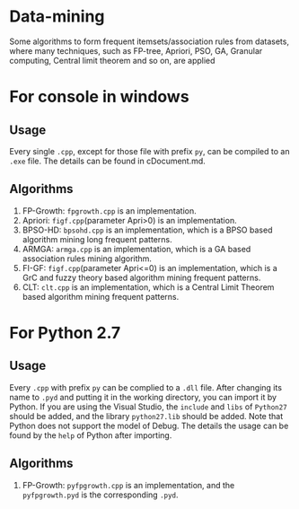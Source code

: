 # Data-mining
Some algorithms to form frequent itemsets/association rules from datasets, where many techniques, such as FP-tree, Apriori, PSO, GA, Granular computing, Central limit theorem and so on, are applied
# For console in windows
## Usage
Every single `.cpp`, except for those file with prefix `py`, can be compiled to an `.exe` file. The details can be found in cDocument.md.
## Algorithms
1. FP-Growth: `fpgrowth.cpp` is an implementation.
2. Apriori: `figf.cpp`(parameter Apri>0) is an implementation.
2. BPSO-HD: `bpsohd.cpp` is an implementation, which is a BPSO based algorithm mining long frequent patterns.
3. ARMGA: `armga.cpp` is an implementation, which is a GA based association rules mining algorithm.
4. FI-GF: `figf.cpp`(parameter Apri<=0) is an implementation, which is a GrC and fuzzy theory based algorithm mining frequent patterns.
5. CLT: `clt.cpp` is an implementation, which is a Central Limit Theorem based algorithm mining frequent patterns.
# For Python 2.7
## Usage
Every `.cpp` with prefix `py` can be complied to a `.dll` file. After changing its name to `.pyd` and putting it in the working directory, you can import it by Python. If you are using the Visual Studio, the `include` and `libs` of `Python27` should be added, and the library `python27.lib` should be added. Note that Python does not support the model of Debug. The details the usage can be found by the `help` of Python after importing.
## Algorithms
1. FP-Growth: `pyfpgrowth.cpp` is an implementation, and the `pyfpgrowth.pyd` is the corresponding `.pyd`.
